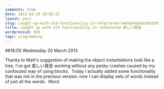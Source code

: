 ```yaml
---
comments: true
date: 2013-03-20 18:05:51
layout: post
slug: caught-up-with-old-functionality-in-refactored-%e6%a5%bd%e3%81%97%e3%81%84%e7%99%ba%e9%9f%b3
title: caught up with old functionality in refactored 楽しい発音
wordpressid: 935
tags: programming
---
```


##18:05 Wednesday 20 March 2013

Thanks to Matt's suggestion of making the object instantiations look like a tree, I've got 楽しい発音 working without any pesky crashes caused by my confoozed way of using blocks.  Today I actually added some functionality that was not in the previous version: now I can display sets of words instead of just all the words.  Word.
